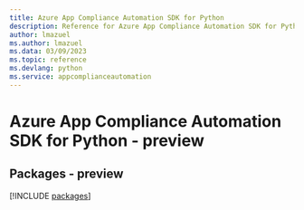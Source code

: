 ```yaml
---
title: Azure App Compliance Automation SDK for Python
description: Reference for Azure App Compliance Automation SDK for Python
author: lmazuel
ms.author: lmazuel
ms.data: 03/09/2023
ms.topic: reference
ms.devlang: python
ms.service: appcomplianceautomation
---
```

# Azure App Compliance Automation SDK for Python - preview
## Packages - preview
[!INCLUDE [packages](app-compliance-automation-index.md)]